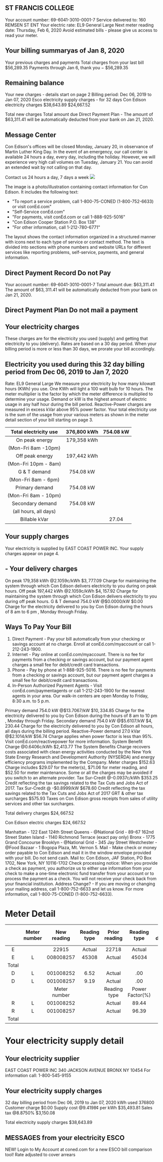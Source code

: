 ## ST FRANCIS COLLEGE

Your account number: 69-6041-3010-0001-7
Service delivered to: 160 REMSEN ST ENT
Your electric rate: EL9 General Large
Next meter reading date: Thursday, Feb 6, 2020
Avoid estimated bills - please give us access to read your meter.

## Your billing summaryas of Jan 8, 2020

Your previous charges and payments
Total charges from your last bill
\$56,289.35
Payments through Jan 6, thank you
$-$ \$56,289.35

## Remaining balance

Your new charges - details start on page 2
Billing period: Dec 06, 2019 to Jan 07, 2020
Esco electricity supply charges - for 32 days
Con Edison electricity charges
\$38,643.89
\$24,667.52

Total new charges
Total amount due
Direct Payment Plan - The amount of \$63,311.41 will be automatically deducted from your bank on Jan 21, 2020.

## Message Center

Con Edison's offices will be closed Monday, January 20, in observance of Martin Luther King Day. In the event of an emergency, our call center is available 24 hours a day, every day, including the holiday. However, we will experience very high call volumes on Tuesday, January 21. You can avoid an extended wait by not calling on that day.

Contact us 24 hours a day, 7 days a week
![](images/img-0.jpeg)

The image is a photo/illustration containing contact information for Con Edison. It includes the following text:

- "To report a service problem, call 1-800-75-CONED (1-800-752-6633) or visit conEd.com"
- "Self-Service conEd.com"
- "For payments, visit conEd.com or call 1-888-925-5016"
- "Con Edison Cooper Station P.O. Box 138"
- "For other information, call 1-212-780-6771"

The layout shows the contact information organized in a structured manner with icons next to each type of service or contact method. The text is divided into sections with phone numbers and website URLs for different services like reporting problems, self-service, payments, and general information.

## Direct Payment Record Do not Pay

Your account number: 69-6041-3010-0001-7
Total amount due: \$63,311.41
The amount of $\$ 63,311.41$ will be automatically deducted from your bank on Jan 21, 2020.

## Direct Payment Plan Do not mail a payment

## Your electricity charges

These charges are for the electricity you used (supply) and getting that electricity to you (delivery). Rates are based on a 30 day period. When your billing period is more or less than 30 days, we prorate your bill accordingly.

## Electricity you used during this 32 day billing period from Dec 06, 2019 to Jan 7, 2020

Rate: EL9 General Large
We measure your electricity by how many kilowatt hours (KWh) you use. One KWh will light a 100 watt bulb for 10 hours. The meter multiplier is the factor by which the meter difference is multiplied to determine your usage. Demand or kW is the highest amount of electric usage in any half hour during the bill period. Reactive-Power charges are measured in excess kVar above $95 \%$ power factor. Your total electricity use is the sum of the usage from your various meters as shown in the meter detail section of your bill starting on page 3.

| Total electricity use | 376,800 kWh | 754.08 kW |
| :--: | :--: | :--: |
| On peak energy | 179,358 kWh |  |
| (Mon-Fri 8am -10pm) |  |  |
| Off peak energy | 197,442 kWh |  |
| (Mon-Fri 10pm - 8am) |  |  |
| G \& T demand | 754.08 kW |  |
| (Mon-Fri 8am - 6pm) |  |  |
| Primary demand | 754.08 kW |  |
| (Mon-Fri 8am - 10pm) |  |  |
| Secondary demand | 754.08 kW |  |
| (all hours, all days) |  |  |
| Billable kVar |  | 27.04 |

## Your supply charges

Your electricity is supplied by EAST COAST POWER INC. Your supply charges appear on page 4.

## - Your delivery charges

On peak 179,358 kWh @2.1059c/kWh
$\$ 3,777.09$
Charge for maintaining the system through which Con Edison delivers electricity to you during on peak hours.
Off peak 197,442 kWh @2.1059c/kWh
$\$ 4,157.92$
Charge for maintaining the system through which Con Edison delivers electricity to you during off peak hours.
G \& T demand 754.0 kW @\$0.0000/kW
$\$ 0.00$
Charge for the electricity delivered to you by Con Edison during the hours of 8 am to 6 pm , Monday through Friday.

## Ways To Pay Your Bill

1. Direct Payment - Pay your bill automatically from your checking or savings account at no charge. Enroll at conEd.com/myaccount or call 1-212-243-1900.
2. Internet - Pay online at conEd.com/myaccount. There is no fee for payments from a checking or savings account, but our payment agent charges a small fee for debit/credit card transactions.
3. Phone - Pay by phone at 1-888-925-5016. There is no fee for payments from a checking or savings account, but our payment agent charges a small fee for debit/credit card transactions.
4. In-Person Authorized Payment Agents - Visit conEd.com/paymentagents or call 1-212-243-1900 for the nearest agents in your area.
Our walk-in centers are open Monday to Friday, 8:30 a.m. to 5 p.m.

Primary demand 754.0 kW @\$13.7067/kW
$\$ 10,334.85$
Charge for the electricity delivered to you by Con Edison during the hours of 8 am to 10 pm , Monday through Friday.
Secondary demand 754.0 kW @\$5.6107/kW
$\$ 4,230.44$
Charge for the electricity delivered to you by Con Edison all hours, all days during the billing period.
Reactive-Power demand 27.0 kVar @\$2.1014/kW \$56.74
Charge applies when power factor is less than $95 \%$. Visit conEd.com/reactivepower for more information.
System Benefit Charge @0.6406c/kWh
\$2,413.77
The System Benefits Charge recovers costs associated with clean energy activities conducted by the New York State Energy Research and Development Authority (NYSERDA) and energy efficiency programs implemented by the Company.
Meter charges
$\$ 152.63$
Charge includes $\$ 29.07$ for the meter(s), $\$ 71.06$ for meter reading, and $\$ 52.50$ for meter maintenance. Some or all the charges may be avoided if you switch to an alternate provider.
Tax Sur-Credit @-0.0937c/kWh
$\$ 353.25$
Credit reflecting the tax savings related to the Tax Cuts and Jobs Act of 2017.
Tax Sur-Credit @ -\$0.8999/kW
$\$ 678.60$
Credit reflecting the tax savings related to the Tax Cuts and Jobs Act of 2017
GRT \& other tax surcharges
$\$ 575.93$
Taxes on Con Edison gross receipts from sales of utility services and other tax surcharges.

Total delivery charges
$\$ 24,667.52$

Con Edison electric charges
$\$ 24,667.52$

Manhattan - 122 East 124th Street
Queens - @National Grid - 89-67 162nd Street
Staten Island - 1140 Richmond Terrace (exact pay only)
Bronx - 1775 Grand Concourse
Brooklyn - @National Grid - 345 Jay Street
Westchester - @Food Bazaar - 1 Bogopa Plaza, Mt. Vernon
5. Mail - Make check or money order payable to Con Edison and mail it in the window envelope provided with your bill. Do not send cash.
Mail to: Con Edison, JAF Station, PO Box 1702, New York, NY 10116-1702
Check processing notice: When you provide a check as payment, you authorize us to either use information from your check to make a one-time electronic fund transfer from your account or to process the payment as a check. You will not receive your check back from your financial institution.
Address Change? - If you are moving or changing your mailing address, call 1-800-752-6633 and let us know.
For more information, call 1-800-75-CONED (1-800-752-6633).

# Meter Detail 

|  | Meter number | New reading | Reading type | Prior reading | Reading type | Reading difference | Meter multiplier | Total usage kWh/kW | Usage Distribution |  |
| :--: | :--: | :--: | :--: | :--: | :--: | :--: | :--: | :--: | :--: | :--: |
| E |  | 22915 | Actual | 22718 | Actual | 197 | 800 | 157600 | 75018 | 82582 |
| E | L | 008008257 | 45308 | Actual | 45034 | Actual | 274 | 800 | 219200 | 104340 | 114860 |
| Total |  |  |  |  |  |  |  |  | 376800 | 179,358 | 197,442 |
| D | L | 001008252 | 6.52 | Actual | .00 | Actual | 6.52 | 48 | 312.96 |  |  |
| D | L | 001008257 | 9.19 | Actual | .00 | Actual | 9.19 | 48 | 441.12 |  |  |
|  |  | Meter number |  | Reading type | Power <br> Factor(\%) |  | Actual kVar | Allowable kVar | Billable kVar |  |  |
| R | L | 001008252 |  | Actual | 89.44 |  | 156.48 | 104.32 | 52.16 |  |  |
| R | L | 001008257 |  | Actual | 96.39 |  | 121.92 | 147.04 | $-25.12$ |  |  |
| Total |  |  |  |  |  |  |  |  | 27.04 |  |  |

# Your electricity supply detail 

## Your electricity supplier

EAST COAST POWER INC
340 JACKSON AVENUE
BRONX NY 10454
For information call: 1-800-545-9155

## Your electricity supply charges

32 day billing period from Dec 06, 2019 to Jan 07, 2020
kWh used 376800
Customer charge
\$0.00
Supply cost @9.4198¢ per kWh
\$35,493.81
Sales tax @8.8750\%
\$3,150.08

Total electricity supply charges
\$38,643.89

## MESSAGES from your electricity ESCO

NEW! Login to My Account at coned.com for a new ESCO bill comparison tool!
Rate adjusted to cover arrears

